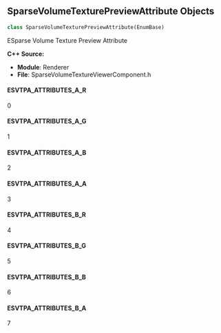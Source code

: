 ## SparseVolumeTexturePreviewAttribute Objects

```python
class SparseVolumeTexturePreviewAttribute(EnumBase)
```

ESparse Volume Texture Preview Attribute

**C++ Source:**

- **Module**: Renderer
- **File**: SparseVolumeTextureViewerComponent.h

<a id="unreal.SparseVolumeTexturePreviewAttribute.ESVTPA_ATTRIBUTES_A_R"></a>

#### ESVTPA_ATTRIBUTES_A_R

0

<a id="unreal.SparseVolumeTexturePreviewAttribute.ESVTPA_ATTRIBUTES_A_G"></a>

#### ESVTPA_ATTRIBUTES_A_G

1

<a id="unreal.SparseVolumeTexturePreviewAttribute.ESVTPA_ATTRIBUTES_A_B"></a>

#### ESVTPA_ATTRIBUTES_A_B

2

<a id="unreal.SparseVolumeTexturePreviewAttribute.ESVTPA_ATTRIBUTES_A_A"></a>

#### ESVTPA_ATTRIBUTES_A_A

3

<a id="unreal.SparseVolumeTexturePreviewAttribute.ESVTPA_ATTRIBUTES_B_R"></a>

#### ESVTPA_ATTRIBUTES_B_R

4

<a id="unreal.SparseVolumeTexturePreviewAttribute.ESVTPA_ATTRIBUTES_B_G"></a>

#### ESVTPA_ATTRIBUTES_B_G

5

<a id="unreal.SparseVolumeTexturePreviewAttribute.ESVTPA_ATTRIBUTES_B_B"></a>

#### ESVTPA_ATTRIBUTES_B_B

6

<a id="unreal.SparseVolumeTexturePreviewAttribute.ESVTPA_ATTRIBUTES_B_A"></a>

#### ESVTPA_ATTRIBUTES_B_A

7

<a id="unreal.AnimAssetCurveFlags"></a>